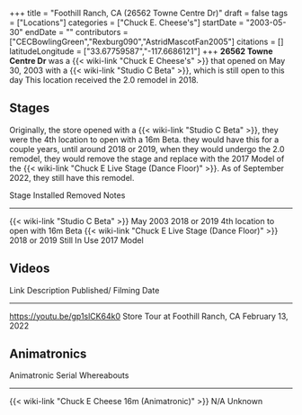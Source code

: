 +++
title = "Foothill Ranch, CA (26562 Towne Centre Dr)"
draft = false
tags = ["Locations"]
categories = ["Chuck E. Cheese's"]
startDate = "2003-05-30"
endDate = ""
contributors = ["CECBowlingGreen","Rexburg090","AstridMascotFan2005"]
citations = []
latitudeLongitude = ["33.67759587","-117.6686121"]
+++
**26562 Towne Centre Dr** was a {{< wiki-link "Chuck E Cheese's" >}} that opened on May 30, 2003 with a {{< wiki-link "Studio C Beta" >}}, which is still open to this day
This location received the 2.0 remodel in 2018.

## Stages

Originally, the store opened with a {{< wiki-link "Studio C Beta" >}}, they were the 4th location to open with a 16m Beta. they would have this for a couple years, until around 2018 or 2019, when they would undergo the 2.0 remodel, they would remove the stage and replace with the 2017 Model of the {{< wiki-link "Chuck E Live Stage (Dance Floor)" >}}. As of September 2022, they still have this remodel.

  Stage                                                      Installed      Removed        Notes
  ---------------------------------------------------------- -------------- -------------- ------------------------------------
  {{< wiki-link "Studio C Beta" >}}                      May 2003       2018 or 2019   4th location to open with 16m Beta
  {{< wiki-link "Chuck E Live Stage (Dance Floor)" >}}   2018 or 2019   Still In Use   2017 Model

## Videos

  Link                           Description                        Published/ Filming Date
  ------------------------------ ---------------------------------- -------------------------
  https://youtu.be/gp1slCK64k0   Store Tour at Foothill Ranch, CA   February 13, 2022

## Animatronics

  Animatronic                                                Serial   Whereabouts
  ---------------------------------------------------------- -------- -------------
  {{< wiki-link "Chuck E Cheese 16m (Animatronic)" >}}   N/A      Unknown
